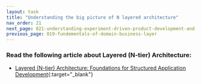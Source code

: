 ```yaml
---
layout: task
title: "Understanding the big picture of N layered architecture"
nav_order: 21
next_page: 021-understanding-experiment-driven-product-development-and-solving-customer-problems
previous_page: 019-fundementals-of-domain-business-layer
---
```

### Read the following article about Layered (N-tier) Architecture:
- [Layered (N-tier) Architecture: Foundations for Structured Application Development](https://elvinbaghele.medium.com/layered-n-tier-architecture-foundations-for-structured-application-development-484f887ef3d7){:target="_blank"}